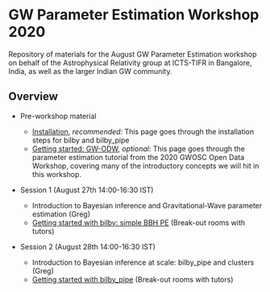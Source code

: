 # GW Parameter Estimation Workshop 2020
Repository of materials for the August GW Parameter Estimation workshop on behalf of the Astrophysical Relativity group at ICTS-TIFR in Bangalore, India, as well as the larger Indian GW community.

## Overview
* Pre-workshop material
  * [Installation](pages/installation.md), *recommended*: This page goes through the installation steps for bilby and bilby_pipe 
  * [Getting started: GW-ODW](pages/gwodw.md), *optional*: This page goes through the parameter estimation tutorial from the 2020 GWOSC Open Data Workshop, covering many of the introductory concepts we will hit in this workshop.
  
* Session 1 (August 27th 14:00-16:30 IST)
  * Introduction to Bayesian inference and Gravitational-Wave parameter estimation (Greg)
  * [Getting started with bilby: simple BBH PE](pages/getting-started.md) (Break-out rooms with tutors)
  
* Session 2 (August 28th 14:00-16:30 IST)
  * Introduction to Bayesian inference at scale: bilby_pipe and clusters (Greg)
  * [Getting started with bilby_pipe](pages/getting-started-pipe.md) (Break-out rooms with tutors)
